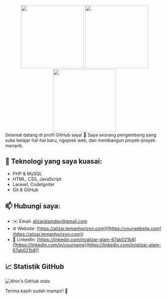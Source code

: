 
<div id="header" align="center" >

<img src="https://www.gambaranimasi.org/data/media/210/animasi-bergerak-buaya-0019.gif" width="200"/>
<img src="https://media.tenor.com/_1NYmn8RuWAAAAAj/goku-fortnite-goku.gif" width="200"/>
<img src="https://www.gambaranimasi.org/data/media/210/animasi-bergerak-buaya-0007.gif" width="200"/>

</div>
Selamat datang di profil GitHub saya! 👋  
Saya seorang pengembang yang suka belajar hal-hal baru, ngoprek web, dan membangun proyek-proyek menarik.

## 🔧 Teknologi yang saya kuasai:
- PHP & MySQL
- HTML, CSS, JavaScript
- Laravel, CodeIgniter
- Git & GitHub

## 📫 Hubungi saya:
- ✉️ Email: [alizaralamdev@gmail.com](alizaralamdev@gmail.com)
- 🌐 Website: [https://alizar.temanhorizon.com]([https://yourwebsite.com](https://alizar.temanhorizon.com))
- 💼 LinkedIn: [https://linkedin.com/in/alizar-alam-67ab021b8]([https://linkedin.com/in/yourname](https://linkedin.com/in/alizar-alam-67ab021b8))

## 📈 Statistik GitHub
![Ahin's GitHub stats](https://github-readme-stats.vercel.app/api?username=yourusername&show_icons=true&theme=radical)

Terima kasih sudah mampir! 👋  
